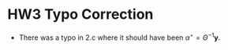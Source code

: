# HW3 Typo Correction

- There was a typo in 2.c where it should have been $\alpha^\star = \Theta^{-1}\mathbf{y}$.
